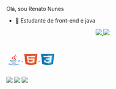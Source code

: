 Olá, sou Renato Nunes

- 🌱 Estudante de front-end e java

<div align="center">
  <a href="https://github.com/renatonunes22">
  <img height="180em" src="https://github-readme-stats.vercel.app/api?username=renatonunes22&show_icons=true&theme=radical&include_all_commits=true&count_private=true"/>
  <img height="180em" src="https://github-readme-stats.vercel.app/api/top-langs/?username=renatonunes22&layout=compact&langs_count=7&theme=radical"/>
</div>
    
  ##
 
<div style="display: inline_block"><br>
  <img align="center" alt="Renato-Java" height="30" width="40" src="https://raw.githubusercontent.com/devicons/devicon/master/icons/java/java-original.svg">
  <img align="center" alt="Renato-HTML" height="30" width="40" src="https://raw.githubusercontent.com/devicons/devicon/master/icons/html5/html5-original.svg">
  <img align="center" alt="Renato-CSS" height="30" width="40" src="https://raw.githubusercontent.com/devicons/devicon/master/icons/css3/css3-original.svg">
</div>
    
  ##
 
<div>
  <a href="https://instagram.com/__renatonunes" target="_blank"><img src="https://img.shields.io/badge/-Instagram-%23E4405F?style=for-the-badge&logo=instagram&logoColor=white" target="_blank"></a>
   <a href="https://api.whatsapp.com/send?phone=5581996847547" target="_blank"><img src="https://img.shields.io/badge/WhatsApp-25D366?style=for-the-badge&logo=whatsapp&logoColor=white"   target= "_blank"></a>
   <a href="https://mail.google.com/mail/u/0/#inbox" target="_blank"><img src="https://img.shields.io/badge/Gmail-D14836?style=for-the-badge&logo=gmail&logoColor=white"   target= "_blank"></a>
  </div>
